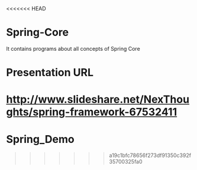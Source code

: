 <<<<<<< HEAD
# Spring-Core
It contains programs about all concepts of Spring Core

# Presentation URL
http://www.slideshare.net/NexThoughts/spring-framework-67532411
=======
# Spring_Demo
>>>>>>> a19c1bfc78656f273df91350c392f35700325fa0
